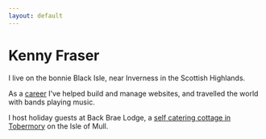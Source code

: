 ```yaml
---
layout: default
---
```

# Kenny Fraser
    
I live on the bonnie Black Isle, near Inverness in the Scottish Highlands.

As a [career](/about/) I've helped build and manage websites, and travelled the world with bands playing music. 
  
I host holiday guests at Back Brae Lodge, a [self catering cottage in Tobermory](https://mull.co) on the Isle of Mull.